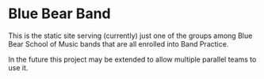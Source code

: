 # Blue Bear Band

This is the static site serving (currently) just one of the groups among Blue Bear School of Music bands that are all enrolled into Band Practice.

In the future this project may be extended to allow multiple parallel teams to use it.



